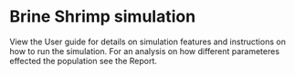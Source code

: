 # Brine Shrimp simulation
 
View the User guide for details on simulation features and instructions on how to run the simulation.
For an analysis on how different parameteres effected the population see the Report.
